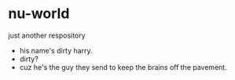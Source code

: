 # nu-world
just another respository

- his name's dirty harry.
- dirty?
- cuz he's the guy they send to keep the brains off the pavement.
